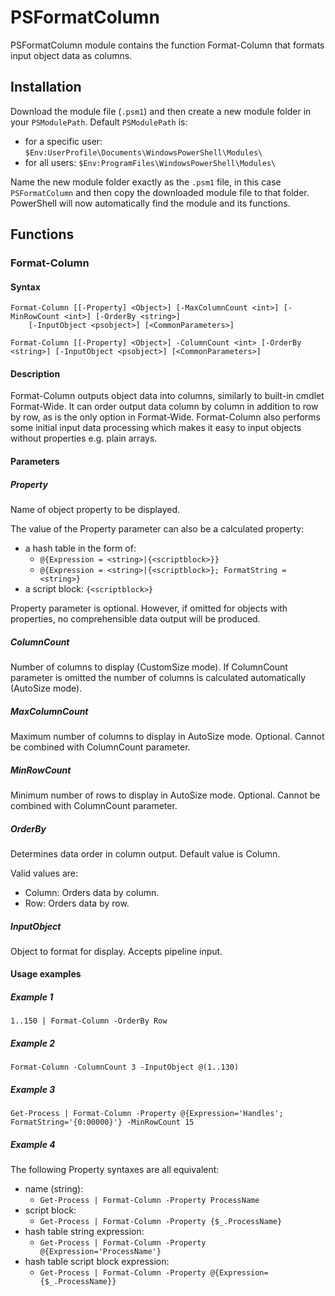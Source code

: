 # PSFormatColumn
PSFormatColumn module contains the function Format-Column that formats input object data as columns.
## Installation
Download the module file (`.psm1`) and then create a new module folder in your `PSModulePath`. Default `PSModulePath` is:

- for a specific user: `$Env:UserProfile\Documents\WindowsPowerShell\Modules\`
- for all users: `$Env:ProgramFiles\WindowsPowerShell\Modules\`

Name the new module folder exactly as the `.psm1` file, in this case `PSFormatColumn` and then copy the downloaded module file to that folder. PowerShell will now automatically find the module and its functions.
## Functions
### Format-Column
#### Syntax
```
Format-Column [[-Property] <Object>] [-MaxColumnCount <int>] [-MinRowCount <int>] [-OrderBy <string>]
    [-InputObject <psobject>] [<CommonParameters>]
```
```
Format-Column [[-Property] <Object>] -ColumnCount <int> [-OrderBy <string>] [-InputObject <psobject>] [<CommonParameters>]
```
#### Description
Format-Column outputs object data into columns, similarly to built-in cmdlet Format-Wide. It can order output data column by column in addition to row by row, as is the only option in Format-Wide. Format-Column also performs some initial input data processing which makes it easy to input objects without properties e.g. plain arrays.
#### Parameters
##### Property
Name of object property to be displayed.
 
The value of the Property parameter can also be a calculated property:
- a hash table in the form of:
    - `@{Expression = <string>|{<scriptblock>}}`
    - `@{Expression = <string>|{<scriptblock>}; FormatString = <string>}`
- a script block: `{<scriptblock>}`
 
Property parameter is optional. However, if omitted for objects with properties, no comprehensible data output will be produced.
##### ColumnCount
Number of columns to display (CustomSize mode). If ColumnCount parameter is omitted the number of columns is calculated automatically (AutoSize mode).
##### MaxColumnCount
Maximum number of columns to display in AutoSize mode. Optional. Cannot be combined with ColumnCount parameter.
##### MinRowCount
Minimum number of rows to display in AutoSize mode. Optional. Cannot be combined with ColumnCount parameter.
##### OrderBy
Determines data order in column output. Default value is Column.

Valid values are:
- Column: Orders data by column.
- Row: Orders data by row.
##### InputObject
Object to format for display. Accepts pipeline input.
#### Usage examples
##### Example 1
`1..150 | Format-Column -OrderBy Row`
##### Example 2 
`Format-Column -ColumnCount 3 -InputObject @(1..130)`
##### Example 3
`Get-Process | Format-Column -Property @{Expression='Handles'; FormatString='{0:00000}'} -MinRowCount 15`
##### Example 4
The following Property syntaxes are all equivalent:
- name (string):
    - `Get-Process | Format-Column -Property ProcessName`
- script block:
    - `Get-Process | Format-Column -Property {$_.ProcessName}`
- hash table string expression:
    - `Get-Process | Format-Column -Property @{Expression='ProcessName'}`
- hash table script block expression:
    - `Get-Process | Format-Column -Property @{Expression={$_.ProcessName}}`
